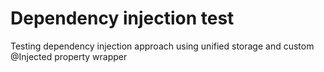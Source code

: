 # Dependency injection test

Testing dependency injection approach using unified storage and custom @Injected property wrapper
